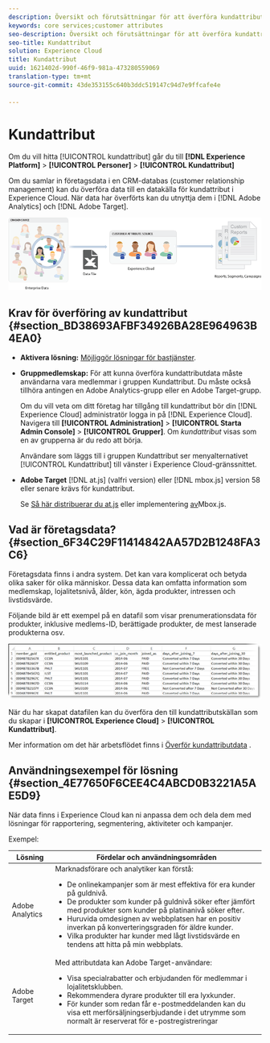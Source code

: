 ```yaml
---
description: Översikt och förutsättningar för att överföra kundattribut till Experience Cloud.
keywords: core services;customer attributes
seo-description: Översikt och förutsättningar för att överföra kundattribut till Experience Cloud.
seo-title: Kundattribut
solution: Experience Cloud
title: Kundattribut
uuid: 1621402d-990f-46f9-981a-473280559069
translation-type: tm+mt
source-git-commit: 43de353155c640b3ddc519147c94d7e9ffcafe4e

---
```



# Kundattribut

Om du vill hitta [!UICONTROL kundattribut] går du till **[!DNL Experience Platform]** > **[!UICONTROL Personer]** > **[!UICONTROL Kundattribut]**

Om du samlar in företagsdata i en CRM-databas (customer relationship management) kan du överföra data till en datakälla för kundattribut i Experience Cloud. När data har överförts kan du utnyttja dem i [!DNL Adobe Analytics] och [!DNL Adobe Target].

![](assets/custom_reports.png)

## Krav för överföring av kundattribut {#section_BD38693AFBF34926BA28E964963B4EA0}

* **Aktivera lösning:** [Möjliggör lösningar för bastjänster](../core-services/core-services.md#concept_07ED1D5C64234E77976E6D572E78FB9C).

* **Gruppmedlemskap:** För att kunna överföra kundattributdata måste användarna vara medlemmar i gruppen [](../admin-getting-started/admin-getting-started.md#task_3295A85536BF48899A1AB40D207E77E9)Kundattribut. Du måste också tillhöra antingen en Adobe Analytics-grupp eller en Adobe Target-grupp.

   Om du vill veta om ditt företag har tillgång till kundattribut bör din [!DNL Experience Cloud] administratör logga in på [!DNL Experience Cloud]. Navigera till **[!UICONTROL Administration]** > **[!UICONTROL Starta Admin Console]** > **[!UICONTROL Grupper]**. Om *kundattribut* visas som en av grupperna är du redo att börja.

   Användare som läggs till i gruppen Kundattribut ser menyalternativet [!UICONTROL Kundattribut] till vänster i Experience Cloud-gränssnittet.

* **Adobe Target** [!DNL at.js] (valfri version) eller [!DNL mbox.js] version 58 eller senare krävs för kundattribut.

   Se [Så här distribuerar du at.js](https://docs.adobe.com/content/help/en/target/using/implement-target/client-side/deploy-at-js/how-to-deployatjs.html) eller implementering [av](https://docs.adobe.com/content/help/en/target/using/implement-target/client-side/mbox-implement/mbox-download.html)Mbox.js.

## Vad är företagsdata? {#section_6F34C29F11414842AA57D2B1248FA3C6}

Företagsdata finns i andra system. Det kan vara komplicerat och betyda olika saker för olika människor. Dessa data kan omfatta information som medlemskap, lojalitetsnivå, ålder, kön, ägda produkter, intressen och livstidsvärde.

Följande bild är ett exempel på en datafil som visar prenumerationsdata för produkter, inklusive medlems-ID, berättigade produkter, de mest lanserade produkterna osv.

![](assets/01_crs_usecase.png)

När du har skapat datafilen kan du överföra den till kundattributskällan som du skapar i **[!UICONTROL Experience Cloud]** > **[!UICONTROL Kundattribut]**.

Mer information om det här arbetsflödet finns i [Överför kundattributdata](../attributes/t-crs-usecase.md#task_BCC327B2A0EF4A1BBB2934013AB92B78) .

## Användningsexempel för lösning {#section_4E77650F6CEE4C4ABCD0B3221A5AE5D9}

När data finns i Experience Cloud kan ni anpassa dem och dela dem med lösningar för rapportering, segmentering, aktiviteter och kampanjer.

Exempel:

| Lösning | Fördelar och användningsområden |
|--- |--- |
| Adobe Analytics | Marknadsförare och analytiker kan förstå:<ul><li>De onlinekampanjer som är mest effektiva för era kunder på guldnivå.</li><li>De produkter som kunder på guldnivå söker efter jämfört med produkter som kunder på platinanivå söker efter.</li><li>Huruvida omdesignen av webbplatsen har en positiv inverkan på konverteringsgraden för äldre kunder.</li><li>Vilka produkter har kunder med lågt livstidsvärde en tendens att hitta på min webbplats.</li></ul> |
| Adobe Target | Med attributdata kan Adobe Target-användare:<ul><li>Visa specialrabatter och erbjudanden för medlemmar i lojalitetsklubben.</li><li>Rekommendera dyrare produkter till era lyxkunder.</li><li>För kunder som redan får e-postmeddelanden kan du visa ett merförsäljningserbjudande i det utrymme som normalt är reserverat för e-postregistreringar</li></ul> |
